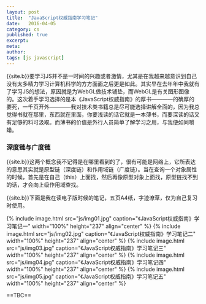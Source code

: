 ```yaml
---
layout: post
title:  "JavaScript权威指南学习笔记"
date:   2016-04-05
category: cs
published: true
excerpt: 
meta: 
author: 
tags: [js javascript]
---
```


{{site.b}}要学习JS并不是一时间的兴趣或者激情，尤其是在我越来越意识到自己没有太多精力学习计算机科学的方方面面之后更是如此。其实早在去年年中我就有了学习JS的想法，原因就是为WebGL做技术铺垫，而WebGL是有关图形图像的。这次着手学习选择的是本《JavaScript权威指南》的厚书————的确厚的要死，一千页开外————我对技术类书籍总是尽可能选择讲解全面的，因为我总觉得书就在那里，东西就在里面，你要浅读的话它就是一本薄书，而要深读的话又有足够的料可汲取。而薄书的价值是外行人员简单了解学习之用，与我便如同嚼蜡。

### 深度链与广度链
{{site.b}}这两个概念我不记得是在哪里看到的了，很有可能是网络上，它所表达的意思其实就是原型链（深度链）和作用域链（广度链）。当在查询一个对象属性的时候，首先是在自己（this）上面找，然后再像原型对象上面找，原型链找不到的话，才会向上级作用域查找。


{{site.b}}下面是我在读电子版时候的笔记，五页A4纸，字迹潦草，仅为自己复习时使用。

{% include image.html src="js/img01.jpg" caption="《JavaScript权威指南》学习笔记一" width="100%" height="237" align="center" %}
{% include image.html src="js/img02.jpg" caption="《JavaScript权威指南》学习笔记二" width="100%" height="237" align="center" %}
{% include image.html src="js/img03.jpg" caption="《JavaScript权威指南》学习笔记三" width="100%" height="237" align="center" %}
{% include image.html src="js/img04.jpg" caption="《JavaScript权威指南》学习笔记四" width="100%" height="237" align="center" %}
{% include image.html src="js/img05.jpg" caption="《JavaScript权威指南》学习笔记五" width="100%" height="237" align="center" %}





==TBC==



